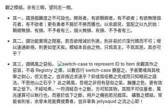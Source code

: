 觀之模組，余有三眼，望同志一閲。

* 其一，謂游戲難度之不可設也。開局者，有欲鞘翅者，有不欲者；有欲無限烟花者，有不欲者；更有勇者不屑於不勞而獲也。以余鄙見，當配之以九於始：
鞘翅無損、有損、不予者有三，烟火無損、有損、不予者有三。

* 其二，謂功能實現之閉塞。若吾欲增減於列表，則非易於爪窪代碼而不可；增以速通新規，則更如登天矣。模組本自由之物，只爲其主，不爲其民，其亦可乎？

* 其三，謂碼風之惡俗。
![switch-case to represent ID to Item](https://user-images.githubusercontent.com/113751499/190842346-f815ec65-a12b-49e8-8212-a015f93154f8.png)
余觀其作之惡習，不尋 Registry 之庫，以數百行 switch-case 搪塞之。予甚驚嘆與其枚舉之耐心，但又思之，豈非捨近求遠乎？抑或爲任務之完成而只知眼前之語法，不思他山之石乎？
此之碼風，吾視之非但有惡俗之氣、臃腫之色，更有效率之低下。不經哈希，一符須經百十之斷，方可知其物，其間不可估量者，萬兆運算可以執行也，而塞於低下之斷，用戶之機宛若兒戲耳。
礦藝之模組，常能省則省，余曾未見能費就費者，豈非辜負 jellysquid 之流之心耶！
